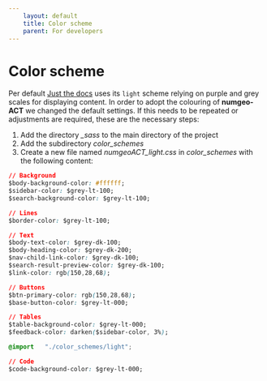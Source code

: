 ```yaml
---
    layout: default
    title: Color scheme
    parent: For developers
---
```

# Color scheme

Per default [Just the docs](https://just-the-docs.github.io/just-the-docs) uses its `light` scheme relying on purple and grey scales for displaying content. In order to adopt the colouring of **numgeo-ACT** we changed the default settings. If this needs to be repeated or adjustments are required, these are the necessary steps: 

1) Add the directory *_sass* to the main directory of the project
2) Add the subdirectory *color_schemes*
3) Create a new file named *numgeoACT_light.css* in *color_schemes* with the following content:

```css 
// Background
$body-background-color: #ffffff;
$sidebar-color: $grey-lt-100;
$search-background-color: $grey-lt-100;

// Lines
$border-color: $grey-lt-100;

// Text
$body-text-color: $grey-dk-100;
$body-heading-color: $grey-dk-200;
$nav-child-link-color: $grey-dk-100;
$search-result-preview-color: $grey-dk-100;
$link-color: rgb(150,28,68);

// Buttons
$btn-primary-color: rgb(150,28,68);
$base-button-color: $grey-lt-000;

// Tables
$table-background-color: $grey-lt-000;
$feedback-color: darken($sidebar-color, 3%);

@import   "./color_schemes/light";

// Code
$code-background-color: $grey-lt-000;
```